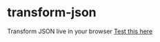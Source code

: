 # transform-json

Transform JSON live in your browser
[Test this here](https://nikhilkarve.github.io/transform-json/)
